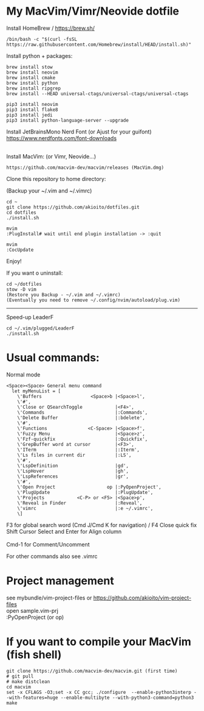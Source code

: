# My MacVim/Vimr/Neovide dotfile


Install HomeBrew  / https://brew.sh/ 
```
/bin/bash -c "$(curl -fsSL https://raw.githubusercontent.com/Homebrew/install/HEAD/install.sh)"
```

Install python + packages:
```
brew install stow
brew install neovim
brew install cmake
brew install python
brew install ripgrep
brew install --HEAD universal-ctags/universal-ctags/universal-ctags

pip3 install neovim
pip3 install flake8 
pip3 install jedi
pip3 install python-language-server --upgrade
```

Install JetBrainsMono Nerd Font (or Ajust for your guifont)<br>
https://www.nerdfonts.com/font-downloads <br><br>

       
Install MacVim: (or Vimr, Neovide...)
```  
https://github.com/macvim-dev/macvim/releases (MacVim.dmg)
```  

Clone this repository to  home directory:

(Backup your ~/.vim and ~/.vimrc)

```  
cd ~
git clone https://github.com/akioito/dotfiles.git
cd dotfiles
./install.sh

mvim 
:PlugInstall# wait until end plugin installation -> :quit

mvim
:CocUpdate
```  

Enjoy!

If you want o uninstall:
```  
cd ~/dotfiles
stow -D vim
(Restore you Backup - ~/.vim and ~/.vimrc)
(Eventually you need to remove ~/.config/nvim/autoload/plug.vim)

```  
--------------------------------------------------  
Speed-up LeaderF
```  
cd ~/.vim/plugged/LeaderF
./install.sh
```  

# Usual commands:
Normal mode     
```  
<Space><Space> General menu command
  let myMenuList = [
    \'Buffers                  <Space>b |<Space>l', 
    \'#',
    \'Close or QSearchToggle            |<F4>', 
    \'Commands                          |:Commands',
    \'Delete Buffer                     |:bdelete', 
    \'#', 
    \'Functions               <C-Space> |<Space>f',
    \'Fuzzy Menu                        |<Space>z', 
    \'Fzf-quickfix                      |:Quickfix',
    \'GrepBuffer word at cursor         |<F3>',
    \'ITerm                             |:Iterm',
    \'Ls files in current dir           |:LS',  
    \'#',     
    \'LspDefinition                     |gd',                                      
    \'LspHover                          |gh', 
    \'LspReferences                     |gr', 
    \'#',     
    \'Open Project                   op |:PyOpenProject',  
    \'PlugUpdate                        |:PlugUpdate', 
    \'Projects            <C-P> or <F5> |<Space>p',
    \'Reveal in Finder                  |:Reveal',  
    \'vimrc                             |:e ~/.vimrc',
    \]     
```  

F3  for global search word (Cmd J/Cmd K for navigation) / F4 Close quick fix<br> 
Shift Cursor Select and Enter for Align column<br>  
Cmd-1 for Comment/Uncomment<br> 

For other commands also see .vimrc

# Project management
see mybundle/vim-project-files or https://github.com/akioito/vim-project-files<br> 
open sample.vim-prj<br>
:PyOpenProject (or op)


# If you want to compile your MacVim (fish shell)
```  
git clone https://github.com/macvim-dev/macvim.git (first time)
# git pull        
# make distclean
cd macvim
set -x CFLAGS -O3;set -x CC gcc; ./configure  --enable-python3interp --with-features=huge --enable-multibyte --with-python3-command=python3
make
```  

